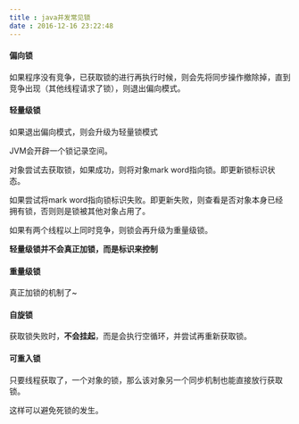 ```yaml
---
title : java并发常见锁
date : 2016-12-16 23:22:48
---
```


#### 偏向锁

如果程序没有竞争，已获取锁的进行再执行时候，则会先将同步操作撤除掉，直到竞争出现（其他线程请求了锁），则退出偏向模式。



#### 轻量级锁

如果退出偏向模式，则会升级为轻量锁模式

JVM会开辟一个锁记录空间。

对象尝试去获取锁，如果成功，则将对象mark word指向锁。即更新锁标识状态。

如果尝试将mark word指向锁标识失败。即更新失败，则查看是否对象本身已经拥有锁，否则则是锁被其他对象占用了。

如果有两个线程以上同时竞争，则锁会再升级为重量级锁。

**轻量级锁并不会真正加锁，而是标识来控制**



#### 重量级锁

真正加锁的机制了~



#### 自旋锁

获取锁失败时，**不会挂起**，而是会执行空循环，并尝试再重新获取锁。



#### 可重入锁

只要线程获取了，一个对象的锁，那么该对象另一个同步机制也能直接放行获取锁。

这样可以避免死锁的发生。



